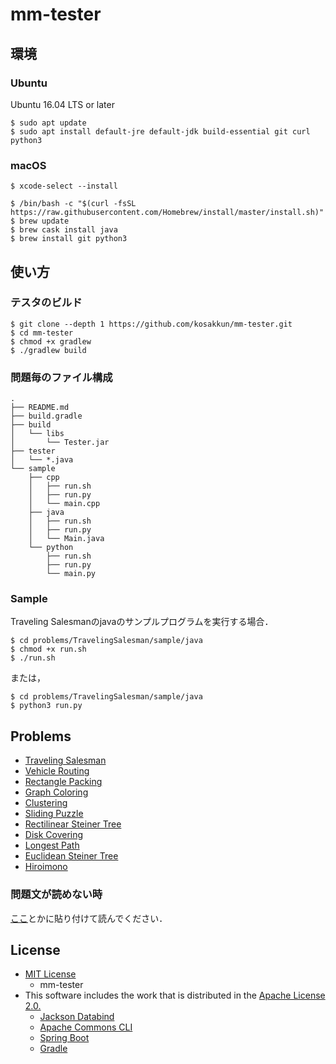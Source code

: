 # mm-tester 

## 環境

### Ubuntu
Ubuntu 16.04 LTS or later
```
$ sudo apt update
$ sudo apt install default-jre default-jdk build-essential git curl python3
```

### macOS
```
$ xcode-select --install
```
```
$ /bin/bash -c "$(curl -fsSL https://raw.githubusercontent.com/Homebrew/install/master/install.sh)"
$ brew update
$ brew cask install java
$ brew install git python3
```

## 使い方

### テスタのビルド
```
$ git clone --depth 1 https://github.com/kosakkun/mm-tester.git
$ cd mm-tester
$ chmod +x gradlew
$ ./gradlew build
```

### 問題毎のファイル構成
```
.
├── README.md
├── build.gradle
├── build
│   └── libs
│       └── Tester.jar
├── tester
│   └── *.java
└── sample
    ├── cpp
    │   ├── run.sh
    │   ├── run.py
    │   └── main.cpp
    ├── java
    │   ├── run.sh
    │   ├── run.py
    │   └── Main.java
    └── python
        ├── run.sh
        ├── run.py
        └── main.py
```

### Sample
Traveling Salesmanのjavaのサンプルプログラムを実行する場合．
```
$ cd problems/TravelingSalesman/sample/java
$ chmod +x run.sh
$ ./run.sh
```
または，
```
$ cd problems/TravelingSalesman/sample/java
$ python3 run.py
```

## Problems
- [Traveling Salesman](problems/TravelingSalesman/)
- [Vehicle Routing](problems/VehicleRouting/) 
- [Rectangle Packing](problems/RectanglePacking/)
- [Graph Coloring](problems/GraphColoring/)
- [Clustering](problems/Clustering/)
- [Sliding Puzzle](problems/SlidingPuzzle)
- [Rectilinear Steiner Tree](problems/RectilinearSteinerTree/)
- [Disk Covering](problems/DiskCovering/)
- [Longest Path](problems/LongestPath/)
- [Euclidean Steiner Tree](problems/EuclideanSteinerTree/)
- [Hiroimono](problems/Hiroimono/)

### 問題文が読めない時
[ここ](http://marxi.co)とかに貼り付けて読んでください．


## License
- [MIT License](https://github.com/kosakkun/mm-tester/blob/master/LICENSE)
  - mm-tester
- This software includes the work that is distributed in the [Apache License 2.0.](http://www.apache.org/licenses/LICENSE-2.0)
  - [Jackson Databind](https://github.com/FasterXML/jackson-databind)
  - [Apache Commons CLI](https://commons.apache.org/proper/commons-cli/)
  - [Spring Boot](https://spring.io/projects/spring-boot)
  - [Gradle](https://gradle.org)
